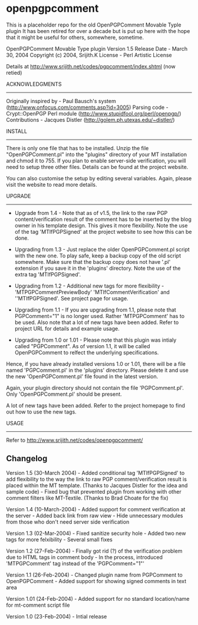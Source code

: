 # openpgpcomment
This is a placeholder repo for the old OpenPGPComment Movable Typle plugin
It has been retired for over a decade but is put up here with the hope that 
it might be useful for others, somewhere, sometime.

OpenPGPComment Movable Type plugin
Version 1.5 
Release Date - March 30, 2004
Copyright (c) 2004, Srijith.K
License - Perl Artistic License


Details at http://www.srijith.net/codes/pgpcomment/index.shtml
(now retied)

ACKNOWLEDGMENTS
***************

Originally inspired by - Paul Bausch's system (http://www.onfocus.com/comments.asp?id=3005)
Parsing code - Crypt::OpenPGP Perl module (http://www.stupidfool.org/perl/openpgp/)
Contributions -  Jacques Distler (http://golem.ph.utexas.edu/~distler/)


INSTALL
*******
There is only one file that has to be installed. Unzip the file "OpenPGPComment.pl" 
into the "plugins" directory of your MT installation and chmod it to 755. If you 
plan to enable server-side verification, you will need to setup three other files. 
Details can be found at the project website. 

You can also customise the setup by editing several variables. Again, please
visit the website to read more details.



UPGRADE
*******
- Upgrade from 1.4 - 
Note that as of v1.5, the link to the raw PGP content/verification result of the comment 
has to be inserted by the blog owner in his template design. This gives it more flexibility.
Note the use of the tag 'MTIfPGPSigned' at the project website to see how this can be done.
 
- Upgrading from 1.3 -
Just replace the older OpenPGPComment.pl script with the new one. To play safe, keep 
a backup copy of the old script somewhere. Make sure that the backup copy does not
have '.pl' extension if you save it in the 'plugins' directory. Note the use of the
extra tag 'MTIfPGPSigned'.


- Upgrading from 1.2 -
Additional new tags for more flexibility - 'MTPGPCommentPreviewBody' 'MTIfCommentVerification' 
and ''MTIfPGPSigned'. See project page for usage.

- Upgrading from 1.1 -
If you are upgrading from 1.1, please note that PGPComment="1" is no longer used. Rather
'MTPGPComment' has to be used. Also note that a lot of new tags have been added. Refer 
to project URL for details and example usage.


- Upgrading from 1.0 or 1.01 -
Please note that this plugin was intialy called "PGPComment". As of version 1.1, it will 
be called OpenPGPComment to relfect the underlying specifications. 

Hence, if you have already installed versions 1.0 or 1.01, there will be a file named 'PGPComment.pl' 
in the 'plugins' directory. Please delete it and use the new 'OpenPGPComment.pl' file found in 
the latest version. 

Again, your plugin directory should not contain the file 'PGPComment.pl'. Only 'OpenPGPComment.pl' 
should be present.

A lot of new tags have been added. Refer to the project homepage to find out how to use the 
new tags.


USAGE
*****
Refer to http://www.srijith.net/codes/openpgpcomment/


Changelog
----------
Version 1.5 (30-March 2004)
    - Added conditional tag 'MTIfPGPSigned' to add flexibility to the way the 
      link to raw PGP comment/verification result is placed within the MT template. (Thanks to
      Jacques Distler for the idea and sample code)
    - Fixed bug that prevented plugin from working with other comment filters like
      MT-Textile. (Thanks to Brad Choate for the fix)

Version 1.4 (10-March-2004)
    - Added support for comment verification at the server
    - Added back link from raw view
    - Hide unnecessary modules from those who don't need server side verification

Version 1.3 (02-Mar-2004)
    - Fixed sanitize security hole
    - Added two new tags for more felxibility
    - Several small fixes

Version 1.2 (27-Feb-2004)
    - Finally got rid (?) of the verification problem due to HTML tags in comment body
    - In the process, introduced 'MTPGPComment' tag instead of the 'PGPComment="1"'

Version 1.1 (26-Feb-2004)
    - Changed plugin name from PGPComment to OpenPGPComment
    - Added support for showing signed comments in text area

Version 1.01 (24-Feb-2004)
    - Added support for no standard location/name for mt-comment script file

Version 1.0 (23-Feb-2004)
    - Intial release
